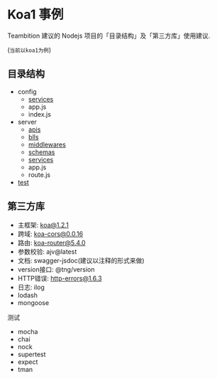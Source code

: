 Koa1 事例
========

Teambition 建议的 Nodejs 项目的「目录结构」及「第三方库」使用建议.

(`当前以koa1为例`)

## 目录结构
- config
  - [services](./config/services/README.md)
  - app.js
  - index.js
- server
  - [apis](./server/apis/README.md)
  - [blls](./server/blls/README.md)
  - [middlewares](./server/middlewares/README.md)
  - [schemas](./server/schemas/README.md)
  - [services](./server/services/README.md)
  - app.js
  - route.js
- [test](./test/README.md)

## 第三方库
- 主框架: koa@1.2.1
- 跨域: koa-cors@0.0.16
- 路由: koa-router@5.4.0
- 参数校验: ajv@latest
- 文档: swagger-jsdoc(建议以注释的形式来做)
- version接口: @tng/version
- HTTP错误: http-errors@1.6.3
- 日志: ilog
- lodash
- mongoose

测试
- mocha
- chai
- nock
- supertest
- expect
- tman
